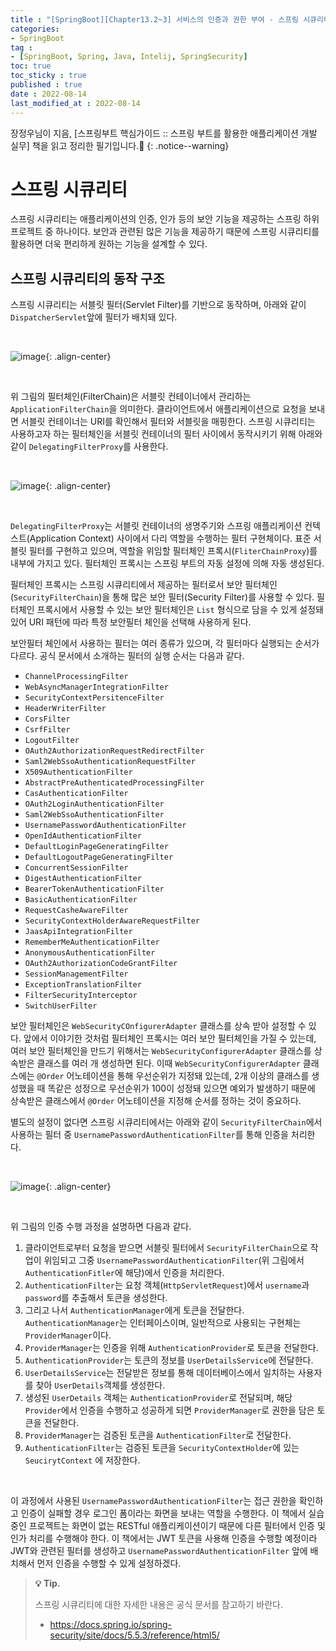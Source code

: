 ```yaml
---
title : "[SpringBoot][Chapter13.2~3] 서비스의 인증과 권한 부여 - 스프링 시큐리티"
categories:
- SpringBoot
tag :
- [SpringBoot, Spring, Java, Intelij, SpringSecurity]
toc: true
toc_sticky : true
published : true
date : 2022-08-14
last_modified_at : 2022-08-14
---
```






장정우님이 지음, [스프링부트 핵심가이드 :: 스프링 부트를 활용한 애플리케이션 개발 실무] 책을 읽고 정리한 필기입니다.📢
{: .notice--warning}







# 스프링 시큐리티

스프링 시큐리티는 애플리케이션의 인증, 인가 등의 보안 기능을 제공하는 스프링 하위 프로젝트 중 하나이다. 보안과 관련된 많은 기능을 제공하기 때문에 스프링 시큐리티를 활용하면 더욱 편리하게 원하는 기능을 설계할 수 있다.



## 스프링 시큐리티의 동작 구조

스프링 시큐리티는 서블릿 필터(Servlet Filter)를 기반으로 동작하며, 아래와 같이 `DispatcherServlet`앞에 필터가 배치돼 있다.

<br>

![image](https://user-images.githubusercontent.com/13410737/184499834-f8891aa1-abe0-4eb3-86c8-0b089476c0dc.png){: .align-center}

<br>

위 그림의 필터체인(FilterChain)은 서블릿 컨테이너에서 관리하는 `ApplicationFilterChain`을 의미한다. 클라이언트에서 애플리케이션으로 요청을 보내면 서블릿 컨테이너는 URI를 확인해서 필터와 서블릿을 매핑한다. 스프링 시큐리티는 사용하고자 하는 필터체인을 서블릿 컨테이너의 필터 사이에서 동작시키기 위해 아래와 같이 `DelegatingFilterProxy`를 사용한다.

<br>

![image](https://user-images.githubusercontent.com/13410737/184499856-03d97c30-0f9e-4696-9403-d1715886db90.png){: .align-center}

<br>

`DelegatingFilterProxy`는 서블릿 컨테이너의 생명주기와 스프링 애플리케이션 컨텍스트(Application Context) 사이에서 다리 역할을 수행하는 필터 구현체이다. 표준 서블릿 필터를 구현하고 있으며, 역할을 위임할 필터체인 프록시(`FliterChainProxy`)를 내부에 가지고 있다. 필터체인 프록시는 스프링 부트의 자동 설정에 의해 자동 생성된다.

필터체인 프록시는 스프링 시큐리티에서 제공하는 필터로서 보안 필터체인(`SecurityFilterChain`)을 통해 많은 보안 필터(Security Filter)를 사용할 수 있다. 필터체인 프록시에서 사용할 수 있는 보안 필터체인은 `List` 형식으로 담을 수 있게 설정돼 있어 URI 패턴에 따라 특정 보안필터 체인을 선택해 사용하게 된다.

보안필터 체인에서 사용하는 필터는 여러 종류가 있으며, 각 필터마다 실행되는 순서가 다르다. 공식 문서에서 소개하는 필터의 실행 순서는 다음과 같다.

- `ChannelProcessingFilter`
- `WebAsyncManagerIntegrationFilter`
- `SecurityContextPersitenceFilter`
- `HeaderWriterFilter`
- `CorsFilter`
- `CsrfFilter`
- `LogoutFilter`
- `OAuth2AuthorizationRequestRedirectFilter`
- `Saml2WebSsoAuthenticationRequestFilter`
- `X509AuthenticationFilter`
- `AbstractPreAuthenticatedProcessingFilter`
- `CasAuthenticationFilter`
- `OAuth2LoginAuthenticationFilter`
- `Saml2WebSsoAuthenticationFilter`
- `UsernamePasswordAuthenticationFilter`
- `OpenIdAuthenticationFilter`
- `DefaultLoginPageGeneratingFilter`
- `DefaultLogoutPageGeneratingFilter`
- `ConcurrentSessionFilter`
- `DigestAuthenticationFilter`
- `BearerTokenAuthenticationFilter`
- `BasicAuthenticationFilter`
- `RequestCasheAwareFilter`
- `SecurityContextHolderAwareRequestFilter`
- `JaasApiIntegrationFilter`
- `RememberMeAuthenticationFilter`
- `AnonymousAuthenticationFilter`
- `OAuth2AuthorizationCodeGrantFilter`
- `SessionManagementFilter`
- `ExceptionTranslationFilter`
- `FilterSecurityInterceptor`
- `SwitchUserFilter`

보안 필터체인은 `WebSecurityCOnfigurerAdapter` 클래스를 상속 받아 설정할 수 있다. 앞에서 이야기한 것처럼 필터체인 프록시는 여러 보안 필터체인을 가질 수 있는데, 여러 보안 필터체인을 만드기 위해서는 `WebSecurityConfigurerAdapter` 클래스를 상속받은 클래스를 여러 개 생성하면 된다. 이때 `WebSecurityConfigurerAdapter` 클래스에는 `@Order` 어노테이션을 통해 우선순위가 지정돼 있는데, 2개 이상의 클래스를 생성했을 때 똑같은 성정으로 우선순위가 100이 성정돼 있으면 예외가 발생하기 때문에 상속받은 클래스에서 `@Order` 어노테이션을 지정해 순서를 정하는 것이 중요하다.

별도의 설정이 없다면 스프링 시큐리티에서는 아래와 같이 `SecurityFilterChain`에서 사용하는 필터 중 `UsernamePasswordAuthenticationFilter`를 통해 인증을 처리한다.

<br>

![image](https://user-images.githubusercontent.com/13410737/184500692-0e549c8c-d5ee-466e-babb-997fb9fcc819.png){: .align-center}

<br>

위 그림의 인증 수행 과정을 설명하면 다음과 같다.

1. 클라이언트로부터 요청을 받으면 서블릿 필터에서 `SecurityFilterChain`으로 작업이 위임되고 그중 `UsernamePasswordAuthenticationFilter`(위 그림에서 `AuthenticationFitler`에 해당)에서 인증을 처리한다.
2. `AuthenticationFilter`는 요청 객체(`HttpServletRequest`)에서 `username`과 `password`를 추출해서 토큰을 생성한다.
3. 그리고 나서 `AuthenticationManager`에게 토큰을 전달한다. `AuthenticationManager`는 인터페이스이며, 일반적으로 사용되는 구현체는 `ProviderManager`이다.
4. `ProviderManager`는 인증을 위해 `AuthenticationProvider`로 토큰을 전달한다.
5. `AuthenticationProvider`는 토큰의 정보를 `UserDetailsService`에 전달한다.
6. `UserDetailsService`는 전달받은 정보를 통해 데이터베이스에서 일치하는 사용자를 찾아 `UserDetails`객체를 생성한다.
7. 생성된 `UserDetails` 객체는 `AuthenticationProvider`로 전달되며, 해당 `Provider`에서 인증을 수행하고 성공하게 되면 `ProviderManager`로 권한을 담은 토큰을 전달한다.
8. `ProviderManager`는 검증된 토큰을 `AuthenticationFilter`로 전달한다.
9. `AuthenticationFilter`는 검증된 토큰을 `SecurityContextHolder`에 있는 `SeucirytContext` 에 저장한다.

<br>

이 과정에서 사용된 `UsernamePasswordAuthenticationFilter`는 접근 권한을 확인하고 인증이 실패할 경우 로그인 폼이라는 화면을 보내는 역할을 수행한다. 이 책에서 실습 중인 프로젝트는 화면이 없는 RESTful 애플리케이션이기 때문에 다른 필터에서 인증 및 인가 처리를 수행해야 한다. 이 책에서는 JWT 토큰을 사용해 인증을 수행할 예정이라 JWT와 관련된 필터를 생성하고 `UsernamePasswordAuthenticationFilter` 앞에 배치해서 먼저 인증을 수행할 수 있게 설정하겠다.



> **💡 Tip.**
>
> 스프링 시큐리티에 대한 자세한 내용은 공식 문서를 참고하기 바란다.
>
> - <a href="https://docs.spring.io/spring-security/site/docs/5.5.3/reference/html5/">https://docs.spring.io/spring-security/site/docs/5.5.3/reference/html5/</a>

